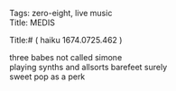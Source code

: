Tags: zero-eight, live music  
Title: MEDIS  
  
Title:# ( haiku 1674.0725.462 )  
  
three babes not called simone  
playing synths and allsorts barefeet surely  
sweet pop as a perk  
